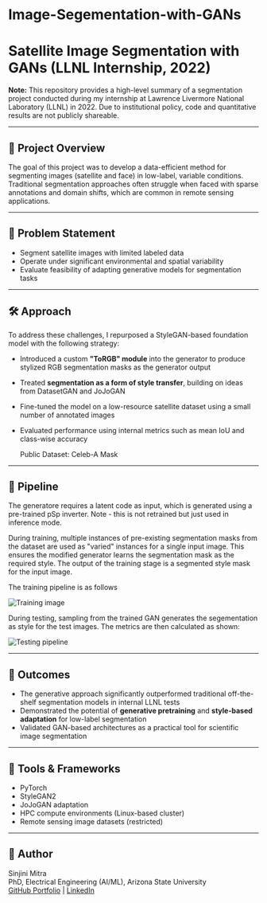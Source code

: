 # Image-Segementation-with-GANs

# Satellite Image Segmentation with GANs (LLNL Internship, 2022)

**Note:** This repository provides a high-level summary of a segmentation project conducted during my internship at Lawrence Livermore National Laboratory (LLNL) in 2022. Due to institutional policy, code and quantitative results are not publicly shareable.

---

## 📌 Project Overview

The goal of this project was to develop a data-efficient method for segmenting images (satellite and face) in low-label, variable conditions. Traditional segmentation approaches often struggle when faced with sparse annotations and domain shifts, which are common in remote sensing applications.

---

## 🧠 Problem Statement

- Segment satellite images with limited labeled data
- Operate under significant environmental and spatial variability
- Evaluate feasibility of adapting generative models for segmentation tasks

---

## 🛠️ Approach

To address these challenges, I repurposed a StyleGAN-based foundation model with the following strategy:

- Introduced a custom **"ToRGB" module** into the generator to produce stylized RGB segmentation masks as the generator output
- Treated **segmentation as a form of style transfer**, building on ideas from DatasetGAN and JoJoGAN
- Fine-tuned the model on a low-resource satellite dataset using a small number of annotated images
- Evaluated performance using internal metrics such as mean IoU and class-wise accuracy

  Public Dataset: Celeb-A Mask

---

## 🧩 Pipeline

The generatore requires a latent code as input, which is generated using a pre-trained pSp inverter. Note - this is not retrained but just used in inference mode.

During training, multiple instances of pre-existing segmentation masks from the dataset are used as "varied" instances for a single input image. This ensures the modified generator learns the segmentation mask as the required style. The output of the training stage is a segmented style mask for the input image.

The training pipeline is as follows

![Training image](training.png)

During testing, sampling from the trained GAN generates the segementation as style for the test images. The metrics are then calculated as shown:

![Testing pipeline](testing.png)

---

## 🚀 Outcomes

- The generative approach significantly outperformed traditional off-the-shelf segmentation models in internal LLNL tests
- Demonstrated the potential of **generative pretraining** and **style-based adaptation** for low-label segmentation
- Validated GAN-based architectures as a practical tool for scientific image segmentation

---

## 🔧 Tools & Frameworks

- PyTorch
- StyleGAN2
- JoJoGAN adaptation
- HPC compute environments (Linux-based cluster)
- Remote sensing image datasets (restricted)

---

## 🙋 Author

Sinjini Mitra  
PhD, Electrical Engineering (AI/ML), Arizona State University  
[GitHub Portfolio](https://sinjini15.github.io/) | [LinkedIn](https://www.linkedin.com/in/sinjinimitra/)  
